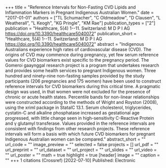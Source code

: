 +++
title = "Reference Intervals for Non-Fasting CVD Lipids and Inflammation Markers in Pregnant Indigenous Australian Women."
date = "2017-01-01"
authors = ["TL Schumacher", "C Oldmeadow", "D Clausen", "L Weatherall", "L Keogh", "KG Pringle", "KM Rae"]
publication_types = ["2"]
publication = "Healthcare, 5(4) 1--11. Switzerland: M D P I AG https://doi.org/10.3390/healthcare5040072"
publication_short = "Healthcare, 5(4) 1--11. Switzerland: M D P I AG https://doi.org/10.3390/healthcare5040072"
abstract = "Indigenous Australians experience high rates of cardiovascular disease (CVD). The origins of CVD may commence during pregnancy, yet few serum reference values for CVD biomarkers exist specific to the pregnancy period. The Gomeroi gaaynggal research project is a program that undertakes research and provides some health services to pregnant Indigenous women. Three hundred and ninety-nine non-fasting samples provided by the study participants (206 pregnancies and 175 women) have been used to construct reference intervals for CVD biomarkers during this critical time. A pragmatic design was used, in that women were not excluded for the presence of chronic or acute health states. Percentile bands for non-linear relationships were constructed according to the methods of Wright and Royston (2008), using the xriml package in StataIC 13.1. Serum cholesterol, triglycerides, cystatin-C and alkaline phosphatase increased as gestational age progressed, with little change seen in high-sensitivity C-Reactive Protein and γ glutamyl transferase. Values provided in the reference intervals are consistent with findings from other research projects. These reference intervals will form a basis with which future CVD biomarkers for pregnant Indigenous Australian women can be compared."
abstract_short = ""
url_code = ""
image_preview = ""
selected = false
projects = []
url_pdf = ""
url_preprint = ""
url_dataset = ""
url_project = ""
url_slides = ""
url_video = ""
url_poster = ""
math = true
highlight = true
[header]
image = ""
caption = ""
+++
1 citations (Crossref) [2022-07-10] Published: Electronic
